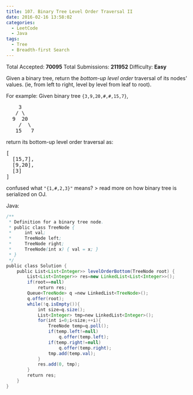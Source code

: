 ```yaml
---
title: 107. Binary Tree Level Order Traversal II
date: 2016-02-16 13:58:02
categories:
  - LeetCode
  - Java
tags:
  - Tree
  - Breadth-first Search
---
```


Total Accepted: **70095**
Total Submissions: **211952**
Difficulty: **Easy**

Given a binary tree, return the _bottom-up level order_ traversal of its nodes' values. (ie, from left to right, level by level from leaf to root).

For example:
Given binary tree `{3,9,20,#,#,15,7}`,

<pre>
    3
   / \
  9  20
    /  \
   15   7
</pre>

return its bottom-up level order traversal as:

<pre>
[
  [15,7],
  [9,20],
  [3]
]
</pre>

confused what `"{1,#,2,3}"` means? > read more on how binary tree is serialized on OJ.

<!-- more -->

Java:

``` java
/**
 * Definition for a binary tree node.
 * public class TreeNode {
 *     int val;
 *     TreeNode left;
 *     TreeNode right;
 *     TreeNode(int x) { val = x; }
 * }
 */
public class Solution {
    public List<List<Integer>> levelOrderBottom(TreeNode root) {
        List<List<Integer>> res=new LinkedList<List<Integer>>();            
        if(root==null)
            return res;
        Queue<TreeNode> q =new LinkedList<TreeNode>();
        q.offer(root);
        while(!q.isEmpty()){
            int size=q.size();
            List<Integer> tmp=new LinkedList<Integer>();                
            for(int i=0;i<size;++i){
                TreeNode temp=q.poll();
                if(temp.left!=null)
                    q.offer(temp.left);
                if(temp.right!=null)
                    q.offer(temp.right);
                tmp.add(temp.val);
            }
            res.add(0, tmp);
        }
        return res;
    }
}
```